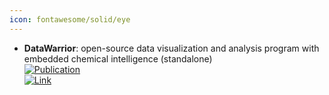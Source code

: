 ```yaml
---
icon: fontawesome/solid/eye
---
```


- **DataWarrior**: open-source data visualization and analysis program with embedded chemical intelligence (standalone)  
	[![Publication](https://img.shields.io/badge/Publication-Citations:1192-blue?style=for-the-badge&logo=bookstack)](https://doi.org/10.1021/ci500588j)  
	[![Link](https://img.shields.io/badge/Link-online-brightgreen?style=for-the-badge&logo=cachet&logoColor=65FF8F)](http://www.openmolecules.org/datawarrior/download.html)  
